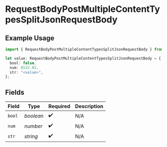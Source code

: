 # RequestBodyPostMultipleContentTypesSplitJsonRequestBody

## Example Usage

```typescript
import { RequestBodyPostMultipleContentTypesSplitJsonRequestBody } from "openapi/sdk/models/operations";

let value: RequestBodyPostMultipleContentTypesSplitJsonRequestBody = {
  bool: false,
  num: 6532.01,
  str: "<value>",
};
```

## Fields

| Field              | Type               | Required           | Description        |
| ------------------ | ------------------ | ------------------ | ------------------ |
| `bool`             | *boolean*          | :heavy_check_mark: | N/A                |
| `num`              | *number*           | :heavy_check_mark: | N/A                |
| `str`              | *string*           | :heavy_check_mark: | N/A                |
